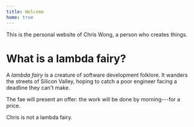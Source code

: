 ```yaml
---
title: Welcome
home: true
---
```


This is the personal website of Chris Wong,
a person who creates things.

# What is a lambda fairy?

A *lambda fairy* is a creature of software development folklore.
It wanders the streets of Silicon Valley,
hoping to catch a poor engineer facing a deadline they can't make.

The fae will present an offer:
the work will be done by morning---for a price.

Chris is not a lambda fairy.

